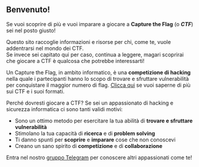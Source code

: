 ## Benvenuto!
Se vuoi scoprire di più e vuoi imparare a giocare a **Capture the Flag** (o ***CTF***) sei nel posto giusto!

Questo sito raccoglie informazioni e risorse per chi, come te, vuole addentrarsi nel mondo dei CTF.  
Se invece sei capitato qui per caso, continua a leggere, magari scoprirai che giocare a CTF è qualcosa che potrebbe interessarti!

Un Capture the Flag, in ambito informatico, è una **competizione di hacking** nella quale i partecipanti hanno lo scopo di trovare e sfruttare vulnerabilità per conquistare il maggior numero di flag. [Clicca qui](/about/) se vuoi saperne di più sui CTF e i suoi formati.

Perché dovresti giocare a CTF? Se sei un appassionato di hacking e sicurezza informatica ci sono tanti validi motivi:
 - Sono un ottimo metodo per esercitare la tua abilità di **trovare e sfruttare vulnerabilità**
 - Stimolano la tua capacità di **ricerca** e di **problem solving**
 - Ti danno spunti per **scoprire** e **imparare** cose che non conoscevi
 - Creano un sano spirito di **competizione** e di **collaborazione**

Entra nel nostro [gruppo Telegram](https://t.me/CapTheFlag) per conoscere altri appassionati come te!